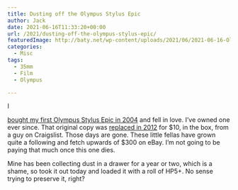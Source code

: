 ```yaml
---
title: Dusting off the Olympus Stylus Epic
author: Jack
date: 2021-06-16T11:33:20+00:00
url: /2021/dusting-off-the-olympus-stylus-epic/
featuredImage: http://baty.net/wp-content/uploads/2021/06/2021-06-16-Olympus-Stylus-Epic-R0001269.jpg
categories:
  - Misc
tags:
  - 35mm
  - Film
  - Olympus

---
```

<!--kg-card-begin: html-->I 

[bought my first Olympus Stylus Epic in 2004][1] and fell in love. I&#8217;ve owned one ever since. That original copy was [replaced in 2012][2] for $10, in the box, from a guy on Craigslist. Those days are gone. These little fellas have grown quite a following and fetch upwards of $300 on eBay. I&#8217;m not going to be paying that much once this one dies.

Mine has been collecting dust in a drawer for a year or two, which is a shame, so took it out today and loaded it with a roll of HP5+. No sense trying to preserve it, right?

<!--kg-card-end: html-->

 [1]: https://archive.baty.net/2004/olympus-stylus-epic/
 [2]: https://archive.baty.net/2012/201211replacing-my-olympus-stylus-epic/
